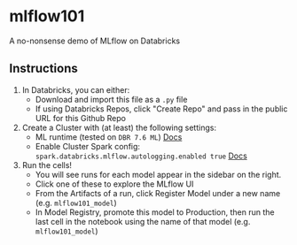 # mlflow101
A no-nonsense demo of MLflow on Databricks

## Instructions
1. In Databricks, you can either:
   * Download and import this file as a `.py` file
   * If using Databricks Repos, click "Create Repo" and pass in the public URL for this Github Repo
2. Create a Cluster with (at least) the following settings:
   * ML runtime (tested on `DBR 7.6 ML`) [Docs](https://docs.databricks.com/release-notes/runtime/7.6ml.html)
   * Enable Cluster Spark config: `spark.databricks.mlflow.autologging.enabled true` [Docs](https://docs.databricks.com/clusters/configure.html#spark-configuration)
3. Run the cells!
   * You will see runs for each model appear in the sidebar on the right. 
   * Click one of these to explore the MLflow UI
   * From the Artifacts of a run, click Register Model under a new name (e.g. `mlflow101_model`)
   * In Model Registry, promote this model to Production, then run the last cell in the notebook using the name of that model (e.g. `mlflow101_model`)
